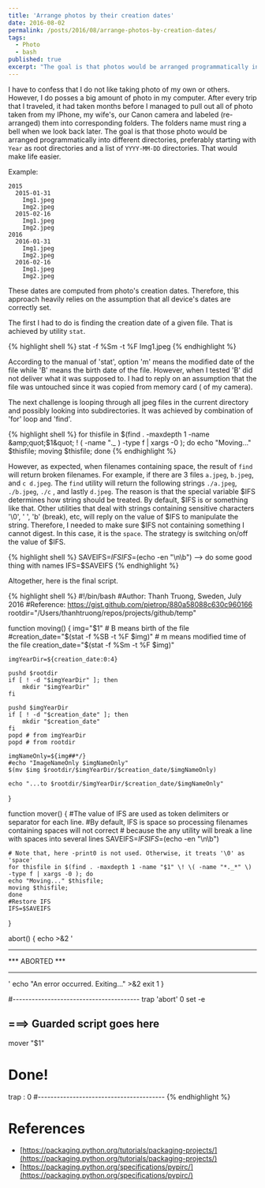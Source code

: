 ```yaml
---
title: 'Arrange photos by their creation dates'
date: 2016-08-02
permalink: /posts/2016/08/arrange-photos-by-creation-dates/
tags:
  - Photo
  - bash
published: true
excerpt: "The goal is that photos would be arranged programmatically into different directories, preferably starting with `Year` as root directories and a list of `YYYY-MM-DD` directories. That would make life easier"
---
```

I have to confess that I do not like taking photo of my own or others. However, I do posses a big amount of photo in my computer. After every trip that I traveled, it had taken months before I managed to pull out all of photo taken from my IPhone, my wife's, our Canon camera and labeled (re-arranged) them into corresponding folders. The folders name must ring a bell when we look back later. The goal is that those photo would be arranged programmatically into different directories, preferably starting with `Year` as root directories and a list of `YYYY-MM-DD` directories. That would make life easier.

Example:
```
2015
  2015-01-31
    Img1.jpeg
    Img2.jpeg
  2015-02-16
    Img1.jpeg
    Img2.jpeg
2016
  2016-01-31
    Img1.jpeg
    Img2.jpeg
  2016-02-16
    Img1.jpeg
    Img2.jpeg
```

These dates are computed from photo's creation dates. Therefore, this approach heavily relies on the assumption that all device's dates are correctly set.

The first I had to do is finding the creation date of a given file. That is achieved by utility `stat`.


{% highlight shell %}
stat -f %Sm -t %F Img1.jpeg
{% endhighlight %}

According to the manual of 'stat', option 'm' means the modified date of the file while 'B' means the birth date of the file. However, when I tested 'B' did not deliver what it was supposed to. I had to reply on an assumption that the file was untouched since it was copied from memory card ( of my camera).

The next challenge is looping through all jpeg files in the current directory and possibly looking into subdirectories. It was achieved by combination of 'for' loop and 'find'.

{% highlight shell %}
for thisfile in $(find . -maxdepth 1 -name &amp;quot;$1&amp;quot; \! \( -name "*._* \) -type f | xargs -0 ); do
    echo "Moving..." $thisfile;
    moving $thisfile;
    done
{% endhighlight %}

However, as expected, when filenames containing space, the result of `find` will return broken filenames. For example, if there are 3 files `a.jpeg`, `b.jpeg`, and `c d.jpeg`. The `find` utility will return the following strings `./a.jpeg`, `./b.jpeg`, `./c` , and lastly `d.jpeg`.
The reason is that the special variable $IFS determines how string should be treated. By default, $IFS is or something like that. Other utilities that deal with strings containing sensitive characters '\0', ' ', 'b' (break), etc, will reply on the value of $IFS to manipulate the string. Therefore, I needed to make sure $IFS not containing something I cannot digest. In this case, it is the `space`. The strategy is switching on/off the value of $IFS.


{% highlight shell %}
SAVEIFS=$IFS
IFS=$(echo -en "\n\b")
--&gt; do some good thing with names
IFS=$SAVEIFS
{% endhighlight %}


Altogether, here is the final script.

{% highlight shell %}
#!/bin/bash
#Author: Thanh Truong, Sweden, July 2016
#Reference: https://gist.github.com/pietrop/880a58088c630c960166
rootdir="/Users/thanhtruong/repos/projects/github/temp"

function moving() {
    img="$1"
    # B means birth of the file
    #creation_date="$(stat -f %SB -t %F $img)"
    # m means modified time of the file
    creation_date="$(stat -f %Sm -t %F $img)"

    imgYearDir=${creation_date:0:4}

    pushd $rootdir
    if [ ! -d "$imgYearDir" ]; then
        mkdir "$imgYearDir"
    fi

    pushd $imgYearDir
    if [ ! -d "$creation_date" ]; then
        mkdir "$creation_date"
    fi
    popd # from imgYearDir
    popd # from rootdir

    imgNameOnly=${img##*/}
    #echo "ImageNameOnly $imgNameOnly"
    $(mv $img $rootdir/$imgYearDir/$creation_date/$imgNameOnly)

    echo "...to $rootdir/$imgYearDir/$creation_date/$imgNameOnly"
 }

function mover()  {
    #The value of IFS are used as token delimiters or separator for each line.
    #By default, IFS is space so processing filenames containing spaces will not correct
    # because the any utility will break a line with spaces into several lines
    SAVEIFS=$IFS
    IFS=$(echo -en "\n\b")

    # Note that, here -print0 is not used. Otherwise, it treats '\0' as 'space'
    for thisfile in $(find . -maxdepth 1 -name "$1" \! \( -name "*._*" \) -type f | xargs -0 ); do
    echo "Moving..." $thisfile;
    moving $thisfile;
    done
    #Restore IFS
    IFS=$SAVEIFS
}

abort()
{
    echo &gt;&amp;2 '
***************
*** ABORTED ***
***************
'
    echo "An error occurred. Exiting..." &gt;&amp;2
    exit 1
}

#----------------------------------------
trap 'abort' 0
set -e
## ===&gt; Guarded script goes here
mover "$1"
# Done!
trap : 0
#----------------------------------------
{% endhighlight %}


# References
- [https://packaging.python.org/tutorials/packaging-projects/](https://packaging.python.org/tutorials/packaging-projects/)
- [https://packaging.python.org/specifications/pypirc/](https://packaging.python.org/specifications/pypirc/)